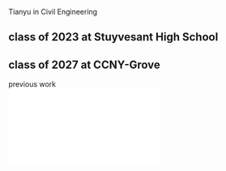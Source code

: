Tianyu in Civil Engineering <br>
## class of 2023 at Stuyvesant High School <br>
## class of 2027 at CCNY-Grove<br>
previous work<br>
![Alt text]([civil_drawing_p1.pdf](https://github.com/tianyuj34/tianyuj34.github.io/blob/b6fbbc05f887a594c0a2df84a62e5648a1070df8/civil_drawing_p1.pdf)https://github.com/tianyuj34/tianyuj34.github.io/blob/b6fbbc05f887a594c0a2df84a62e5648a1070df8/civil_drawing_p1.pdf)

